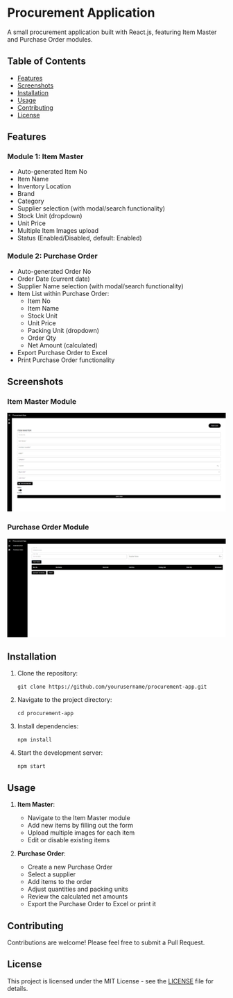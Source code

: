 # Procurement Application



A small procurement application built with React.js, featuring Item Master and Purchase Order modules.

## Table of Contents
- [Features](#features)
- [Screenshots](#screenshots)
- [Installation](#installation)
- [Usage](#usage)
- [Contributing](#contributing)
- [License](#license)

## Features

### Module 1: Item Master
- Auto-generated Item No
- Item Name
- Inventory Location
- Brand
- Category
- Supplier selection (with modal/search functionality)
- Stock Unit (dropdown)
- Unit Price
- Multiple Item Images upload
- Status (Enabled/Disabled, default: Enabled)

### Module 2: Purchase Order
- Auto-generated Order No
- Order Date (current date)
- Supplier Name selection (with modal/search functionality)
- Item List within Purchase Order:
  - Item No
  - Item Name
  - Stock Unit
  - Unit Price
  - Packing Unit (dropdown)
  - Order Qty
  - Net Amount (calculated)
- Export Purchase Order to Excel
- Print Purchase Order functionality

## Screenshots

### Item Master Module
![Item Master Module](/public/images/Itemmaster.png)

### Purchase Order Module
![Purchase Order Module](/public/images/purchase.png)

## Installation

1. Clone the repository:
   ```
   git clone https://github.com/yourusername/procurement-app.git
   ```

2. Navigate to the project directory:
   ```
   cd procurement-app
   ```

3. Install dependencies:
   ```
   npm install
   ```

4. Start the development server:
   ```
   npm start
   ```

## Usage

1. **Item Master**:
   - Navigate to the Item Master module
   - Add new items by filling out the form
   - Upload multiple images for each item
   - Edit or disable existing items

2. **Purchase Order**:
   - Create a new Purchase Order
   - Select a supplier
   - Add items to the order
   - Adjust quantities and packing units
   - Review the calculated net amounts
   - Export the Purchase Order to Excel or print it

## Contributing

Contributions are welcome! Please feel free to submit a Pull Request.

## License

This project is licensed under the MIT License - see the [LICENSE](LICENSE) file for details.
